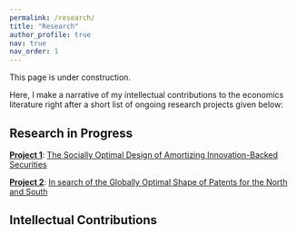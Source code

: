 ```yaml
---
permalink: /research/
title: "Research"
author_profile: true
nav: true
nav_order: 1
---
```

This page is under construction.

Here, I make a narrative of my intellectual contributions to the economics literature right after a short list of ongoing research projects given below: 

## Research in Progress

**<ins>Project 1</ins>**: [The Socially Optimal Design of Amortizing Innovation-Backed Securities](https://github.com/hwanclin/hwanclin.github.io/blob/main/files/Project1.pdf)

**<ins>Project 2</ins>**: [In search of the Globally Optimal Shape of Patents for the North and South](https://github.com/hwanclin/hwanclin.github.io/blob/main/files/Project2.pdf)

## Intellectual Contributions




